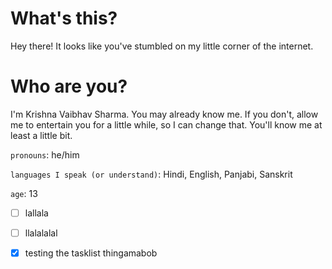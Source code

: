 
# What's this?
Hey there! It looks like you've stumbled on my little corner of the internet. 

# Who are you?
I'm Krishna Vaibhav Sharma. You may already know me. If you don't, allow me to entertain you for a little while, so I can change 
that. You'll know me at least a little bit. 

`pronouns`: he/him

`languages I speak (or understand)`: Hindi, English, Panjabi, Sanskrit

`age`: 13




- [ ] lallala
- [ ] llalalalal
- [x] testing the tasklist thingamabob

